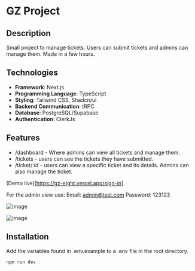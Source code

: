 
# GZ Project

## Description

Small project to manage tickets. Users can submit tickets and admins can manage them. Made in a few hours.

## Technologies

- **Framework**: Next.js
- **Programming Language**: TypeScript
- **Styling**: Tailwind CSS, Shadcn/ui
- **Backend Communication**: tRPC
- **Database**: PostgreSQL/Supabase
- **Authentication**: ClerkJs

## Features

- /dashboard - Where admins can view all tickets and manage them.
- /tickets - users can see the tickets they have submitted.
- /ticket/:id - users can view a specific ticket and its details. Admins can also manage the ticket.

(Demo live)[https://gz-eight.vercel.app/sign-in]

For the admin view use:
Email: admin@test.com
Password: 123123

![image](https://github.com/user-attachments/assets/594bf87b-3f22-416a-ad73-b4d707e502d6)

![image](https://github.com/user-attachments/assets/ab9a31b5-9406-4e18-9810-bcef59194310)


## Installation

Add the variables found in .env.example to a .env file in the root directory.

```bash
npm run dev
```
